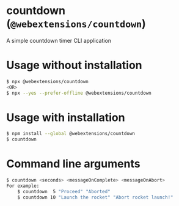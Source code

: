 # countdown (`@webextensions/countdown`)
A simple countdown timer CLI application

# Usage without installation

```sh
$ npx @webextensions/countdown
<OR>
$ npx --yes --prefer-offline @webextensions/countdown
```

# Usage with installation

```sh
$ npm install --global @webextensions/countdown
$ countdown
```

# Command line arguments

```sh
$ countdown <seconds> <messageOnComplete> <messageOnAbort>
For example:
    $ countdown  5 "Proceed" "Aborted"
    $ countdown 10 "Launch the rocket" "Abort rocket launch!"
```
